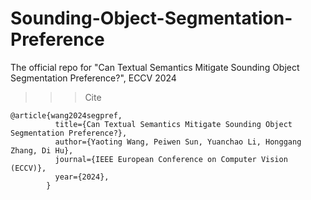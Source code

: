 # Sounding-Object-Segmentation-Preference
The official repo for "Can Textual Semantics Mitigate Sounding Object Segmentation Preference?", ECCV 2024

>>> Cite
```
@article{wang2024segpref,
          title={Can Textual Semantics Mitigate Sounding Object Segmentation Preference?},
          author={Yaoting Wang, Peiwen Sun, Yuanchao Li, Honggang Zhang, Di Hu},
          journal={IEEE European Conference on Computer Vision (ECCV)},
          year={2024},
        }
```
